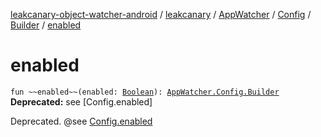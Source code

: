[leakcanary-object-watcher-android](../../../../index.md) / [leakcanary](../../../index.md) / [AppWatcher](../../index.md) / [Config](../index.md) / [Builder](index.md) / [enabled](./enabled.md)

# enabled

`fun ~~enabled~~(enabled: `[`Boolean`](https://kotlinlang.org/api/latest/jvm/stdlib/kotlin/-boolean/index.html)`): `[`AppWatcher.Config.Builder`](index.md)
**Deprecated:** see [Config.enabled]

Deprecated. @see [Config.enabled](../enabled.md)

